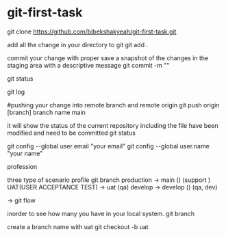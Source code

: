 # git-first-task
git clone https://github.com/bibekshakyeah/git-first-task.git

add all the change in your directory to git
git add .

commit your change with proper
save a snapshot of the changes in the staging area with a descriptive message
git commit -m ""

git status

git log

#pushing your change into remote branch and remote origin
git push origin [branch]
branch name main

it will show the status of the current repository including the file have been modified
 and need to be committed
git status


git config --global user.email "your email"
git config --global user.name "your name"


profession

three type of scenario
profile       git branch 
production -> main () (support )
UAT(USER ACCEPTANCE TEST) -> uat (qa)
develop -> develop () (qa, dev)

-> git flow 

inorder to see how many you have in your local system.
git branch

create a branch name with uat
git checkout -b uat



